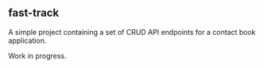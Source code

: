 ## fast-track

A simple project containing a set of CRUD API endpoints for a contact book application. 

Work in progress.
